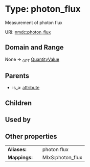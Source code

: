 
# Type: photon_flux


Measurement of photon flux

URI: [nmdc:photon_flux](https://microbiomedata/meta/photon_flux)


## Domain and Range

None ->  <sub>OPT</sub> [QuantityValue](QuantityValue.md)

## Parents

 *  is_a: [attribute](attribute.md)

## Children


## Used by


## Other properties

|  |  |  |
| --- | --- | --- |
| **Aliases:** | | photon flux |
| **Mappings:** | | MIxS:photon_flux |

